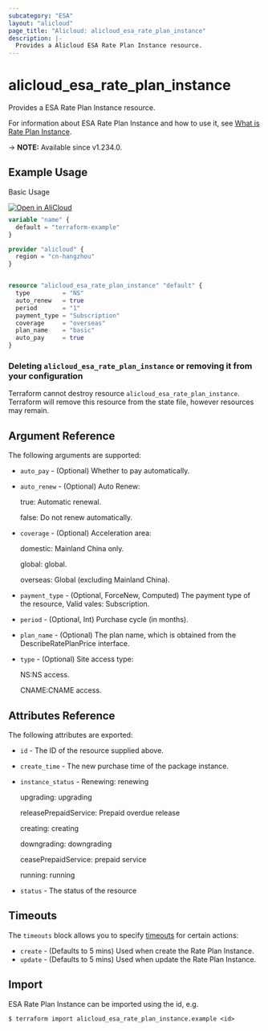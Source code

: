 ```yaml
---
subcategory: "ESA"
layout: "alicloud"
page_title: "Alicloud: alicloud_esa_rate_plan_instance"
description: |-
  Provides a Alicloud ESA Rate Plan Instance resource.
---
```


# alicloud_esa_rate_plan_instance

Provides a ESA Rate Plan Instance resource.



For information about ESA Rate Plan Instance and how to use it, see [What is Rate Plan Instance](https://www.alibabacloud.com/help/en/).

-> **NOTE:** Available since v1.234.0.

## Example Usage

Basic Usage

<div style="display: block;margin-bottom: 40px;"><div class="oics-button" style="float: right;position: absolute;margin-bottom: 10px;">
  <a href="https://api.aliyun.com/api-tools/terraform?resource=alicloud_esa_rate_plan_instance&exampleId=8a610a35-0473-4250-1ee5-cec23e2ec9dad16ea3e5&activeTab=example&spm=docs.r.esa_rate_plan_instance.0.8a610a3504&intl_lang=EN_US" target="_blank">
    <img alt="Open in AliCloud" src="https://img.alicdn.com/imgextra/i1/O1CN01hjjqXv1uYUlY56FyX_!!6000000006049-55-tps-254-36.svg" style="max-height: 44px; max-width: 100%;">
  </a>
</div></div>

```terraform
variable "name" {
  default = "terraform-example"
}

provider "alicloud" {
  region = "cn-hangzhou"
}


resource "alicloud_esa_rate_plan_instance" "default" {
  type         = "NS"
  auto_renew   = true
  period       = "1"
  payment_type = "Subscription"
  coverage     = "overseas"
  plan_name    = "basic"
  auto_pay     = true
}
```

### Deleting `alicloud_esa_rate_plan_instance` or removing it from your configuration

Terraform cannot destroy resource `alicloud_esa_rate_plan_instance`. Terraform will remove this resource from the state file, however resources may remain.

## Argument Reference

The following arguments are supported:
* `auto_pay` - (Optional) Whether to pay automatically.
* `auto_renew` - (Optional) Auto Renew:

  true: Automatic renewal.

  false: Do not renew automatically.
* `coverage` - (Optional) Acceleration area:

  domestic: Mainland China only.

  global: global.

  overseas: Global (excluding Mainland China).
* `payment_type` - (Optional, ForceNew, Computed) The payment type of the resource, Valid vales: Subscription.
* `period` - (Optional, Int) Purchase cycle (in months).
* `plan_name` - (Optional) The plan name, which is obtained from the DescribeRatePlanPrice interface.
* `type` - (Optional) Site access type:

  NS:NS access.

  CNAME:CNAME access.

## Attributes Reference

The following attributes are exported:
* `id` - The ID of the resource supplied above.
* `create_time` - The new purchase time of the package instance.
* `instance_status` - Renewing: renewing

  upgrading: upgrading

  releasePrepaidService: Prepaid overdue release

  creating: creating

  downgrading: downgrading

  ceasePrepaidService: prepaid service

  running: running
* `status` - The status of the resource

## Timeouts

The `timeouts` block allows you to specify [timeouts](https://www.terraform.io/docs/configuration-0-11/resources.html#timeouts) for certain actions:
* `create` - (Defaults to 5 mins) Used when create the Rate Plan Instance.
* `update` - (Defaults to 5 mins) Used when update the Rate Plan Instance.

## Import

ESA Rate Plan Instance can be imported using the id, e.g.

```shell
$ terraform import alicloud_esa_rate_plan_instance.example <id>
```